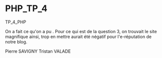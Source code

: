 # PHP_TP_4
TP_4_PHP

On a fait ce qu'on a pu .
Pour ce qui est de la question 3, on trouvait le site magnifique ainsi, trop en mettre aurait été négatif pour l'e-réputation de notre blog.


Pierre SAVIGNY
Tristan VALADE
